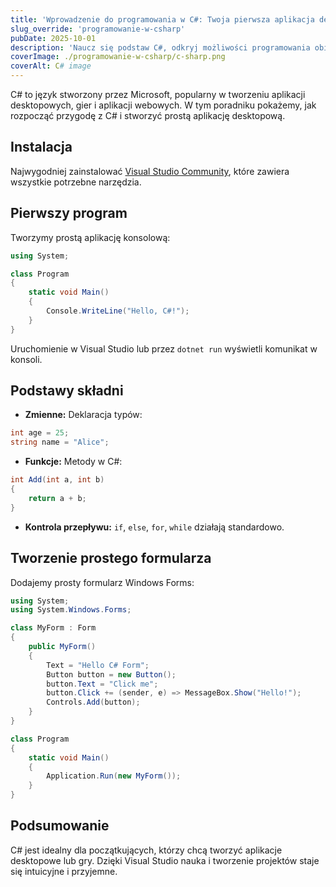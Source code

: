 ```yaml
---
title: 'Wprowadzenie do programowania w C#: Twoja pierwsza aplikacja desktopowa'
slug_override: 'programowanie-w-csharp'
pubDate: 2025-10-01
description: 'Naucz się podstaw C#, odkryj możliwości programowania obiektowego i zdobądź praktyczne umiejętności potrzebne do tworzenia aplikacji.'
coverImage: ./programowanie-w-csharp/c-sharp.png
coverAlt: C# image
---
```


C# to język stworzony przez Microsoft, popularny w tworzeniu aplikacji desktopowych, gier i aplikacji webowych. W tym poradniku pokażemy, jak rozpocząć przygodę z C# i stworzyć prostą aplikację desktopową.

## Instalacja
Najwygodniej zainstalować [Visual Studio Community](https://visualstudio.microsoft.com/), które zawiera wszystkie potrzebne narzędzia.

## Pierwszy program
Tworzymy prostą aplikację konsolową:

```csharp
using System;

class Program
{
    static void Main()
    {
        Console.WriteLine("Hello, C#!");
    }
}
```

Uruchomienie w Visual Studio lub przez `dotnet run` wyświetli komunikat w konsoli.

## Podstawy składni
- **Zmienne:** Deklaracja typów:

```csharp
int age = 25;
string name = "Alice";
```

- **Funkcje:** Metody w C#:

```csharp
int Add(int a, int b)
{
    return a + b;
}
```

- **Kontrola przepływu:** `if`, `else`, `for`, `while` działają standardowo.

## Tworzenie prostego formularza
Dodajemy prosty formularz Windows Forms:

```csharp
using System;
using System.Windows.Forms;

class MyForm : Form
{
    public MyForm()
    {
        Text = "Hello C# Form";
        Button button = new Button();
        button.Text = "Click me";
        button.Click += (sender, e) => MessageBox.Show("Hello!");
        Controls.Add(button);
    }
}

class Program
{
    static void Main()
    {
        Application.Run(new MyForm());
    }
}
```

## Podsumowanie
C# jest idealny dla początkujących, którzy chcą tworzyć aplikacje desktopowe lub gry. Dzięki Visual Studio nauka i tworzenie projektów staje się intuicyjne i przyjemne.
